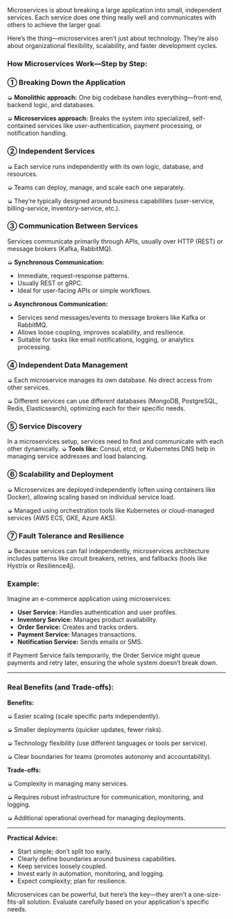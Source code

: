 Microservices is about breaking a large application into small, independent services. Each service does one thing really well and communicates with others to achieve the larger goal.

Here’s the thing—microservices aren’t just about technology. They’re also about organizational flexibility, scalability, and faster development cycles.

### How Microservices Work—Step by Step:

### ➀ Breaking Down the Application

➭ **Monolithic approach:** One big codebase handles everything—front-end, backend logic, and databases.

➭ **Microservices approach:** Breaks the system into specialized, self-contained services like user-authentication, payment processing, or notification handling.

### ➁ Independent Services

➭ Each service runs independently with its own logic, database, and resources.

➭ Teams can deploy, manage, and scale each one separately.

➭ They’re typically designed around business capabilities (user-service, billing-service, inventory-service, etc.).

### ➂ Communication Between Services

Services communicate primarily through APIs, usually over HTTP (REST) or message brokers (Kafka, RabbitMQ).

➭ **Synchronous Communication:**

* Immediate, request-response patterns.
* Usually REST or gRPC.
* Ideal for user-facing APIs or simple workflows.

➭ **Asynchronous Communication:**

* Services send messages/events to message brokers like Kafka or RabbitMQ.
* Allows loose coupling, improves scalability, and resilience.
* Suitable for tasks like email notifications, logging, or analytics processing.

### ➃ Independent Data Management

➭ Each microservice manages its own database. No direct access from other services.

➭ Different services can use different databases (MongoDB, PostgreSQL, Redis, Elasticsearch), optimizing each for their specific needs.

### ➄ Service Discovery

In a microservices setup, services need to find and communicate with each other dynamically.
➭ **Tools like:** Consul, etcd, or Kubernetes DNS help in managing service addresses and load balancing.

### ➅ Scalability and Deployment

➭ Microservices are deployed independently (often using containers like Docker), allowing scaling based on individual service load.

➭ Managed using orchestration tools like Kubernetes or cloud-managed services (AWS ECS, GKE, Azure AKS).

### ➆ Fault Tolerance and Resilience

➭ Because services can fail independently, microservices architecture includes patterns like circuit breakers, retries, and fallbacks (tools like Hystrix or Resilience4j).

### Example:

Imagine an e-commerce application using microservices:

* **User Service:** Handles authentication and user profiles.
* **Inventory Service:** Manages product availability.
* **Order Service:** Creates and tracks orders.
* **Payment Service:** Manages transactions.
* **Notification Service:** Sends emails or SMS.

If Payment Service fails temporarily, the Order Service might queue payments and retry later, ensuring the whole system doesn’t break down.

---

### Real Benefits (and Trade-offs):

**Benefits:**

➭ Easier scaling (scale specific parts independently).

➭ Smaller deployments (quicker updates, fewer risks).

➭ Technology flexibility (use different languages or tools per service).

➭ Clear boundaries for teams (promotes autonomy and accountability).

**Trade-offs:**

➭ Complexity in managing many services.

➭ Requires robust infrastructure for communication, monitoring, and logging.

➭ Additional operational overhead for managing deployments.

---

**Practical Advice:**

* Start simple; don’t split too early.
* Clearly define boundaries around business capabilities.
* Keep services loosely coupled.
* Invest early in automation, monitoring, and logging.
* Expect complexity; plan for resilience.

Microservices can be powerful, but here’s the key—they aren’t a one-size-fits-all solution. Evaluate carefully based on your application's specific needs.
